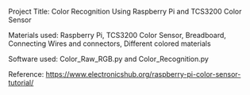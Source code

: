 Project Title: Color Recognition Using Raspberry Pi and TCS3200 Color Sensor

Materials used: Raspberry Pi, TCS3200 Color Sensor, Breadboard, Connecting Wires and connectors, Different colored materials 

Software used: Color_Raw_RGB.py and Color_Recognition.py

Reference: https://www.electronicshub.org/raspberry-pi-color-sensor-tutorial/
